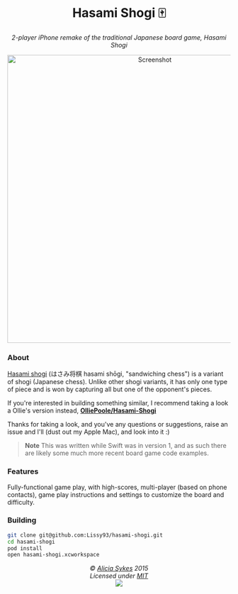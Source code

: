 <!-- Title + Description -->
<h1 align="center">Hasami Shogi 🀄</h1>
<p align="center">
  <i>2-player iPhone remake of the traditional Japanese board game, Hasami Shogi</i>
</p>

<!-- Screenshot -->
<p align="center" title="Screenshot of homepage">
  <a href="https://lissy93.github.io/hasami-shogi">
    <img alt="Screenshot" src="https://i.ibb.co/FgHP2m7/hasami-shogi-screenshots.png" width="650" />
  </a>
</p>

### About

[Hasami shogi](https://en.wikipedia.org/wiki/Hasami_shogi) (はさみ将棋 hasami shōgi, "sandwiching chess") is a variant of shogi (Japanese chess). Unlike other shogi variants, it has only one type of piece and is won by capturing all but one of the opponent's pieces.

If you're interested in building something similar, I recommend taking a look a Ollie's version instead, **[OlliePoole/Hasami-Shogi](https://github.com/OlliePoole/Hasami-Shogi)**

 Thanks for taking a look, and you've any questions or suggestions, raise an issue and I'll (dust out my Apple Mac), and look into it :)

> **Note** This was written while Swift was in version 1, and as such there are likely some much more recent board game code examples.

### Features

Fully-functional game play, with high-scores, multi-player (based on phone contacts), game play instructions and settings to customize the board and difficulty.

### Building

```bash
git clone git@github.com:Lissy93/hasami-shogi.git
cd hasami-shogi
pod install
open hasami-shogi.xcworkspace
```

<!-- License + Copyright -->
<p  align="center">
  <i>© <a href="https://aliciasykes.com">Alicia Sykes</a> 2015</i><br>
  <i>Licensed under <a href="https://gist.github.com/Lissy93/143d2ee01ccc5c052a17">MIT</a></i><br>
  <a href="https://github.com/lissy93"><img src="https://i.ibb.co/4KtpYxb/octocat-clean-mini.png" /></a>
</p>

<!-- Dinosaur -->
<!-- 
                        . - ~ ~ ~ - .
      ..     _      .-~               ~-.
     //|     \ `..~                      `.
    || |      }  }              /       \  \
(\   \\ \~^..'                 |         }  \
 \`.-~  o      /       }       |        /    \
 (__          |       /        |       /      `.
  `- - ~ ~ -._|      /_ - ~ ~ ^|      /- _      `.
              |     /          |     /     ~-.     ~- _
              |_____|          |_____|         ~ - . _ _~_-_
-->
